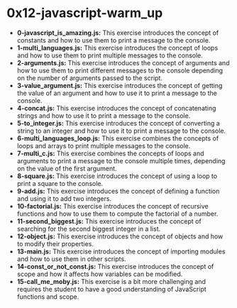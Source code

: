 # 0x12-javascript-warm_up

* **0-javascript_is_amazing.js:** This exercise introduces the concept of constants and how to use them to print a message to the console.
* **1-multi_languages.js:** This exercise introduces the concept of loops and how to use them to print multiple messages to the console.
* **2-arguments.js:** This exercise introduces the concept of arguments and how to use them to print different messages to the console depending on the number of arguments passed to the script.
* **3-value_argument.js:** This exercise introduces the concept of getting the value of an argument and how to use it to print a message to the console.
* **4-concat.js:** This exercise introduces the concept of concatenating strings and how to use it to print a message to the console.
* **5-to_integer.js:** This exercise introduces the concept of converting a string to an integer and how to use it to print a message to the console.
* **6-multi_languages_loop.js:** This exercise combines the concepts of loops and arrays to print multiple messages to the console.
* **7-multi_c.js:** This exercise combines the concepts of loops and arguments to print a message to the console multiple times, depending on the value of the first argument.
* **8-square.js:** This exercise introduces the concept of using a loop to print a square to the console.
* **9-add.js:** This exercise introduces the concept of defining a function and using it to add two integers.
* **10-factorial.js:** This exercise introduces the concept of recursive functions and how to use them to compute the factorial of a number.
* **11-second_biggest.js:** This exercise introduces the concept of searching for the second biggest integer in a list.
* **12-object.js:** This exercise introduces the concept of objects and how to modify their properties.
* **13-main.js:** This exercise introduces the concept of importing modules and how to use them in other scripts.
* **14-const_or_not_const.js:** This exercise introduces the concept of scope and how it affects how variables can be modified.
* **15-call_me_moby.js:** This exercise is a bit more challenging and requires the student to have a good understanding of JavaScript functions and scope.